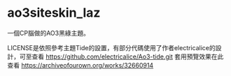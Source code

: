 # ao3siteskin_laz
一個CP腦做的AO3黑綠主題。

LICENSE是依照參考主題Tide的設置，有部分代碼使用了作者electricalice的設計，可至查看 https://github.com/electricalice/Ao3-tide.git
套用預覽效果在此查看 https://archiveofourown.org/works/32660914
